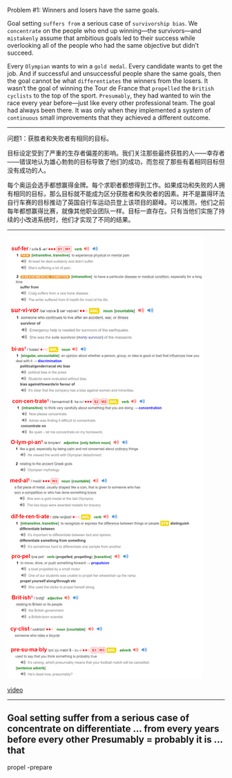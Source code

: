 Problem #1: Winners and losers have the same goals.

Goal setting `suffers from` a serious case of `survivorship bias`. We
`concentrate` on the people who end up winning—the survivors—and
`mistakenly` assume that ambitious goals led to their success while
overlooking all of the people who had the same objective but didn’t
succeed.

Every `Olympian` wants to win a `gold medal`. Every candidate wants
to get the job. And if successful and unsuccessful people share the
same goals, then the goal cannot be what `differentiates` the winners
from the losers. It wasn’t the goal of winning the Tour de France that
`propelled` the `British cyclists` to the top of the sport. `Presumably`, they
had wanted to win the race every year before—just like every other
professional team. The goal had always been there. It was only when
they implemented a system of `continuous` small improvements that
they achieved a different outcome.

---

问题1：获胜者和失败者有相同的目标。

目标设定受到了严重的生存者偏差的影响。我们关注那些最终获胜的人——幸存者——错误地认为雄心勃勃的目标导致了他们的成功，而忽视了那些有着相同目标但没有成功的人。

每个奥运会选手都想赢得金牌。每个求职者都想得到工作。如果成功和失败的人拥有相同的目标，那么目标就不能成为区分获胜者和失败者的因素。并不是赢得环法自行车赛的目标推动了英国自行车运动员登上该项目的巅峰。可以推测，他们之前每年都想赢得比赛，就像其他职业团队一样。目标一直存在。只有当他们实施了持续的小改进系统时，他们才实现了不同的结果。

---

 ![alt text](source/P28-2.png "Output Vacabulary")

[video](https://www.bilibili.com/video/BV1qV4y1r7kE/?spm_id_from=333.999.0.0&vd_source=0d7a659e0c3fd86bc699b9150fa1cbbb)

---
Goal setting
suffer from
a serious case of
concentrate on
differentiate ... from
every years before
every other
Presumably = probably
it is ... that
---
propel -prepare